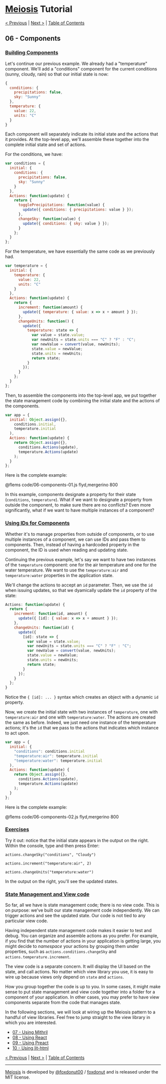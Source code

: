 # [Meiosis](https://meiosis.js.org) Tutorial

[< Previous](05-meiosis-with-mergerino.html) |
[Next >](07-using-mithril.html) |
[Table of Contents](toc.html)

## 06 - Components

<a name="building_components"></a>
### [Building Components](#building_components)

Let's continue our previous example. We already had a "temperature" component. We'll add a
"conditions" component for the current conditions (sunny, cloudy, rain) so that our initial state is
now:

```js
{
  conditions: {
    precipitations: false,
    sky: "Sunny"
  },
  temperature: {
    value: 22,
    units: "C"
  }
}
```

Each component will separately indicate its initial state and the actions that it provides. At the
top-level app, we'll assemble these together into the complete initial state and set of actions.

For the conditions, we have:

```js
var conditions = {
  initial: {
    conditions: {
      precipitations: false,
      sky: "Sunny"
    }
  },
  Actions: function(update) {
    return {
      togglePrecipitations: function(value) {
        update({ conditions: { precipitations: value } });
      },
      changeSky: function(value) {
        update({ conditions: { sky: value } });
      }
    };
  }
};
```

For the temperature, we have essentially the same code as we previously had.

```js
var temperature = {
  initial: {
    temperature: {
      value: 22,
      units: "C"
    }
  },
  Actions: function(update) {
    return {
      increment: function(amount) {
        update({ temperature: { value: x => x + amount } });
      },
      changeUnits: function() {
        update({
          temperature: state => {
            var value = state.value;
            var newUnits = state.units === "C" ? "F" : "C";
            var newValue = convert(value, newUnits);
            state.value = newValue;
            state.units = newUnits;
            return state;
          }
        });
      }
    };
  }
};
```

Then, to assemble the components into the top-level app, we put together the state management code
by combining the initial state and the actions of the components.

```js
var app = {
  initial: Object.assign({},
    conditions.initial,
    temperature.initial
  ),
  Actions: function(update) {
    return Object.assign({},
      conditions.Actions(update),
      temperature.Actions(update)
    );
  }
};
```

Here is the complete example:

@flems code/06-components-01.js flyd,mergerino 800

In this example, components designate a property for their state (`conditions`, `temperature`). What
if we want to designate a property from outside the component, to make sure there are no conflicts?
Even more significantly, what if we want to have multiple instances of a component?

<a name="using_ids_for_components"></a>
### [Using IDs for Components](#using_ids_for_components)

Whether it's to manage properties from outside of components, or to use multiple instances of a
component, we can use IDs and pass them to components. Then, instead of having a hardcoded property
in the component, the ID is used when reading and updating state.

Continuing the previous example, let's say we want to have two instances of the `temperature`
component: one for the air temperature and one for the water temperature. We want to use the
`temperature:air` and `temperature:water` properties in the application state.

We'll change the actions to accept an `id` parameter. Then, we use the `id` when issuing updates, so
that we dyamically update the `id` property of the state:

```js
Actions: function(update) {
  return {
    increment: function(id, amount) {
      update({ [id]: { value: x => x + amount } });
    },
    changeUnits: function(id) {
      update({
        [id]: state => {
          var value = state.value;
          var newUnits = state.units === "C" ? "F" : "C";
          var newValue = convert(value, newUnits);
          state.value = newValue;
          state.units = newUnits;
          return state;
        }
      });
    }
  };
}
```

Notice the `{ [id]: ... }` syntax which creates an object with a dynamic `id` property.

Now, we create the initial state with two instances of `temperature`, one with `temperature:air` and
one with `temperature:water`. The actions are created the same as before. Indeed, we just need one
instance of the temperature actions; it's the `id` that we pass to the actions that indicates which
instance to act upon.

```js
var app = {
  initial: {
    "conditions": conditions.initial
    "temperature:air": temperature.initial
    "temperature:water": temperature.initial
  ),
  Actions: function(update) {
    return Object.assign({},
      conditions.Actions(update),
      temperature.Actions(update)
    );
  }
};
```

Here is the complete example:

@flems code/06-components-02.js flyd,mergerino 800

<a name="exercises"></a>
### [Exercises](#exercises)

Try it out: notice that the initial state appears in the output on the right. Within the console,
type and then press Enter:

`actions.changeSky("conditions", "Cloudy")`

`actions.increment("temperature:air", 2)`

`actions.changeUnits("temperature:water")`

In the output on the right, you'll see the updated states.

<a name="state_management_and_view_code"></a>
### [State Management and View code](#state_management_and_view_code)

So far, all we have is state management code; there is no view code. This is on purpose:
we've built our state management code independently. We can trigger actions and see the
updated state. Our code is not tied to any particular view code.

Having independent state management code makes it easier to test and debug. You can organize
and assemble actions as you prefer. For example, if you find that the number of actions in
your application is getting large, you might decide to _namespace_ your actions by grouping
them under properties, such as `actions.conditions.changeSky` and
`actions.temperature.increment`.

The view code is a separate concern. It will display the UI based on the state, and call
actions. No matter which view library you use, it is easy to wire up because views only
depend on `state` and `actions`.

How you group together the code is up to you. In some cases, it might make sense to put state
management and view code together into a folder for a component of your application. In other
cases, you may prefer to have view components separate from the code that manages state.

In the following sections, we will look at wiring up the Meiosis pattern to a handful of
view libraries. Feel free to jump straight to the view library in which you are interested.

- [07 - Using Mithril](07-using-mithril.html)
- [08 - Using React](08-using-react.html)
- [09 - Using Preact](09-using-preact.html)
- [10 - Using lit-html](10-using-lit-html.html)

[< Previous](05-meiosis-with-mergerino.html) |
[Next >](07-using-mithril.html) |
[Table of Contents](toc.html)

-----

[Meiosis](https://meiosis.js.org) is developed by [@foxdonut00](http://twitter.com/foxdonut00) / [foxdonut](https://github.com/foxdonut) and is released under the MIT license.
